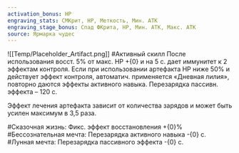 ```yaml
---
activation_bonus: HP
engraving_stats: СМКрит, HP, Меткость, Мин. АТК
engraving_stage_bonus: Спад ФКрита, HP, Мин. АТК, Макс. АТК
source: Ярмарка чудес
---
```

![[Temp/Placeholder_Artifact.png]]
#Активный скилл
После использования восст. 5% от макс. HP +{0} и на 5 с. дает иммунитет к 2 эффектам контроля. Если при использовании артефакта HP ниже 50% и действует эффект контроля, автоматич. применяется «Дневная лилия», повторно даются эффекты активного навыка. Перезарядка пассивн. эффекта – 120 с. 

Эффект лечения артефакта зависит от количества зарядов и может быть усилен максимум в 3,5 раза.

#Сказочная жизнь: 
Фикс. эффект восстановления +{0}%
#Бессознательная мечта: 
Перезарядка активного навыка -{0} с.
#Лунная мечта: 
Перезарядка пассивного эффекта -{0} с.
